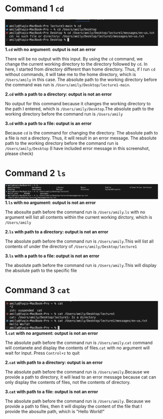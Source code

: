 # Command 1 `cd`
![Image](cd2.png)
**1.`cd` with no argument: output is not an error**

There will be no output with this input. By using the `cd` command, we change the current working directory to the directory followed by `cd`.
In here, I started from directory different than home directory. Thus, if I run `cd` without commands, it will take me to the home directory, which is `/Users/amily` in this case. The absolute path to the working directory before the command was run is `/Users/amily/Desktop/lecture1-main`.

**2.`cd` with a path to a directory: output is not an error**

No output for this command because it changes the working directory to the path I entered, which is `/Users/amily/Desktop`.The absolute path to the working directory before the command run is `/Users/amily`

**3.`cd` with a path to a file: output is an error**

Because `cd` is the command for changing the directory. The absolute path to a file is not a directory. Thus, it will result in an error message. The absolute path to the working directory before the command run is `/Users/amily/Desktop`
(I have included error message in this screenshot, please check)

# Command 2 `ls`
![Image](ls.png)
**1.`ls` with no argument: output is not an error**

The abosulte path before the command run is `/Users/amily`.`ls` with no argument will list all contents within the current working dirctory, which is `/Users/amily`

**2.`ls` with path to a directory: output is not an error**

The absolute path before the command run is `/Users/amily`.This will list all contents of under the directory of `/Users/amily/Desktop/lecture1`

**3.`ls` with a path to a file: output is not an error**

The absolute path before the command run is `/Users/amily`.This will display the absolute path to the specific file

# Command 3 `cat`
![Image](cat.png)
**1.`cat` with no argument: output is not an error**

The absolute path before the command run is `/Users/amily`.`cat` command will contanete and display the contents of files.`cat` with no argument will wait for input. Press `Control+z` to quit

**2.`cat` with path to a directory: output is an error**

The absolute path before the command run is `/Users/amily`.Because we provide a path to directory, it will lead to an error message because cat can only display the contents of files, not the contents of directory.

**3.`cat` with path to a file: output is not an error**

The absolute path before the command run is `/Users/amily`. Because we provide a path to files, then it will display the content of the file that I provide the abosulte path, which is "Hello World!"
